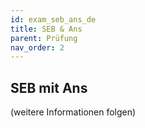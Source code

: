 ```yaml
---
id: exam_seb_ans_de
title: SEB & Ans
parent: Prüfung
nav_order: 2
---
```


## SEB mit Ans

(weitere Informationen folgen)